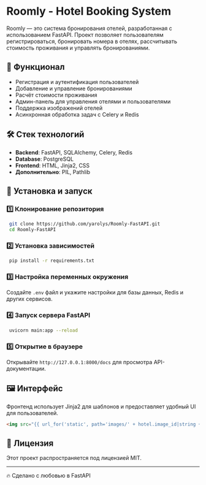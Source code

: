 # Roomly - Hotel Booking System

Roomly — это система бронирования отелей, разработанная с использованием FastAPI. Проект позволяет пользователям регистрироваться, бронировать номера в отелях, рассчитывать стоимость проживания и управлять бронированиями.

## 📌 Функционал

- Регистрация и аутентификация пользователей
- Добавление и управление бронированиями
- Расчёт стоимости проживания
- Админ-панель для управления отелями и пользователями
- Поддержка изображений отелей
- Асинхронная обработка задач с Celery и Redis

## 🛠️ Стек технологий

- **Backend**: FastAPI, SQLAlchemy, Celery, Redis
- **Database**: PostgreSQL
- **Frontend**: HTML, Jinja2, CSS
- **Дополнительно**: PIL, Pathlib

## 🚀 Установка и запуск

### 1️⃣ Клонирование репозитория
```sh
 git clone https://github.com/yarolys/Roomly-FastAPI.git
 cd Roomly-FastAPI
```

### 2️⃣ Установка зависимостей
```sh
 pip install -r requirements.txt
```

### 3️⃣ Настройка переменных окружения
Создайте `.env` файл и укажите настройки для базы данных, Redis и других сервисов.

### 4️⃣ Запуск сервера FastAPI
```sh
 uvicorn main:app --reload
```
### 5️⃣ Открытие в браузере
Открывайте `http://127.0.0.1:8000/docs` для просмотра API-документации.

## 🖼️ Интерфейс

Фронтенд использует Jinja2 для шаблонов и предоставляет удобный UI для пользователей.

```html
<img src="{{ url_for('static', path='images/' + hotel.image_id|string + '.webp') }}" alt="Фото отеля">
```

## 📜 Лицензия
Этот проект распространяется под лицензией MIT.

---

🔥 Сделано с любовью в FastAPI
